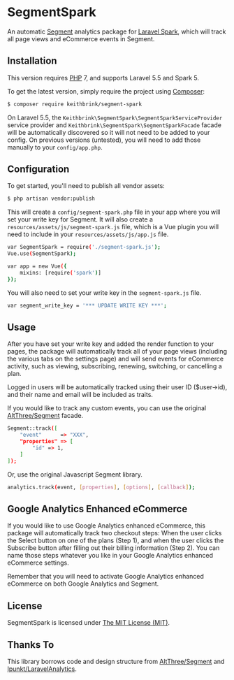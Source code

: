 # SegmentSpark

An automatic [Segment](https://segment.com/) analytics package for [Laravel Spark](https://spark.laravel.com/), which will track all page views and eCommerce events in Segment.

## Installation

This version requires [PHP](https://php.net) 7, and supports Laravel 5.5 and Spark 5.

To get the latest version, simply require the project using [Composer](https://getcomposer.org):

```bash
$ composer require keithbrink/segment-spark
```

On Laravel 5.5, the `Keithbrink\SegmentSpark\SegmentSparkServiceProvider` service provider and `Keithbrink\SegmentSpark\SegmentSparkFacade` facade will be automatically discovered so it will not need to be added to your config. On previous versions (untested), you will need to add those manually to your `config/app.php`.

## Configuration

To get started, you'll need to publish all vendor assets:

```bash
$ php artisan vendor:publish
```

This will create a `config/segment-spark.php` file in your app where you will set your write key for Segment. It will also create a `resources/assets/js/segment-spark.js` file, which is a Vue plugin you will need to include in your `resources/assets/js/app.js` file.

```bash
var SegmentSpark = require('./segment-spark.js');
Vue.use(SegmentSpark);

var app = new Vue({
    mixins: [require('spark')]
});
```

You will also need to set your write key in the `segment-spark.js` file.

```bash
var segment_write_key = '*** UPDATE WRITE KEY ***';
```

## Usage

After you have set your write key and added the render function to your pages, the package will automatically track all of your page views (including the various tabs on the settings page) and will send events for eCommerce activity, such as viewing, subscribing, renewing, switching, or cancelling a plan. 

Logged in users will be automatically tracked using their user ID ($user->id), and their name and email will be included as traits.

If you would like to track any custom events, you can use the original [AltThree/Segment](https://github.com/AltThree/Segment) facade.

```bash
Segment::track([
    "event"      => "XXX",
    "properties" => [
        "id" => 1,
    ]
]);
```

Or, use the original Javascript Segment library.

```bash
analytics.track(event, [properties], [options], [callback]);
```

## Google Analytics Enhanced eCommerce

If you would like to use Google Analytics enhanced eCommerce, this package will automatically track two checkout steps: When the user clicks the Select button on one of the plans (Step 1), and when the user clicks the Subscribe button after filling out their billing information (Step 2). You can name those steps whatever you like in your Google Analytics enhanced eCommerce settings.

Remember that you will need to activate Google Analytics enhanced eCommerce on both Google Analytics and Segment.

## License

SegmentSpark is licensed under [The MIT License (MIT)](LICENSE).

## Thanks To

This library borrows code and design structure from [AltThree/Segment](https://github.com/AltThree/Segment) and [Ipunkt/LaravelAnalytics](https://github.com/ipunkt/laravel-analytics). 
